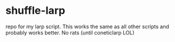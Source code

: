# shuffle-larp
repo for my larp script. This works the same as all other scripts and probably works better. No rats (until coneticlarp LOL) 
